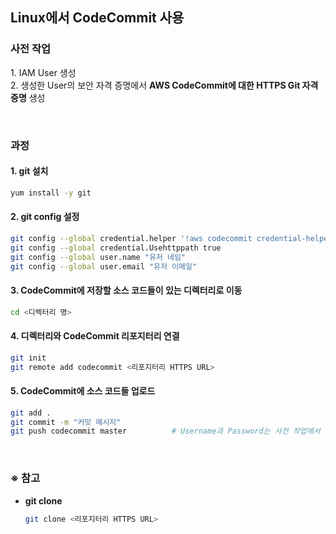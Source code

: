 ## Linux에서 CodeCommit 사용

### 사전 작업
1\. IAM User 생성  
2\. 생성한 User의 보안 자격 증명에서 **AWS CodeCommit에 대한 HTTPS Git 자격 증명** 생성

<br/>

### 과정
#### 1\. git 설치
```bash
yum install -y git
```

#### 2\. git config 설정
```bash
git config --global credential.helper '!aws codecommit credential-helper $@'
git config --global credential.Usehttppath true
git config --global user.name "유저 네임"
git config --global user.email "유저 이메일"
```

#### 3\. CodeCommit에 저장할 소스 코드들이 있는 디렉터리로 이동
```bash
cd <디렉터리 명>
```

#### 4\. 디렉터리와 CodeCommit 리포지터리 연결
```bash
git init
git remote add codecommit <리포지터리 HTTPS URL>
```

#### 5\. CodeCommit에 소스 코드들 업로드
```bash
git add .
git commit -m "커밋 메시지"
git push codecommit master          # Username과 Password는 사전 작업에서 생성한 자격 증명 내용 입력
```

<br/>

### ※ 참고
- **git clone**
  ```bash
  git clone <리포지터리 HTTPS URL>
  ```

